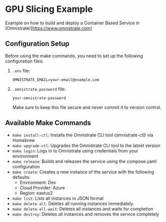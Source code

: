 # GPU Slicing Example

Example on how to build and deploy a Container Based Service in (Omnistrate)[https://www.omnistrate.com]

## Configuration Setup
Before using the make commands, you need to set up the following configuration files:

1. `.env` file:
   ```
   OMNISTRATE_EMAIL=your-email@example.com
   ```

2. `.omnistrate.password` file:
   ```
   your-omnistrate-password
   ```
   Make sure to keep this file secure and never commit it to version control.

## Available Make Commands

- `make install-ctl`: Installs the Omnistrate CLI tool (omnistrate-ctl) via Homebrew
- `make upgrade-ctl`: Upgrades the Omnistrate CLI tool to the latest version
- `make login`: Logs in to Omnistrate using credentials from your environment
- `make release`: Builds and releases the service using the compose.yaml configuration
- `make create`: Creates a new instance of the service with the following defaults:
  - Environment: Dev
  - Cloud Provider: Azure
  - Region: eastus2
- `make list`: Lists all instances in JSON format
- `make delete-all`: Deletes all running instances immediately
- `make delete-all-wait`: Deletes all instances and waits for completion
- `make destroy`: Deletes all instances and removes the service completely
